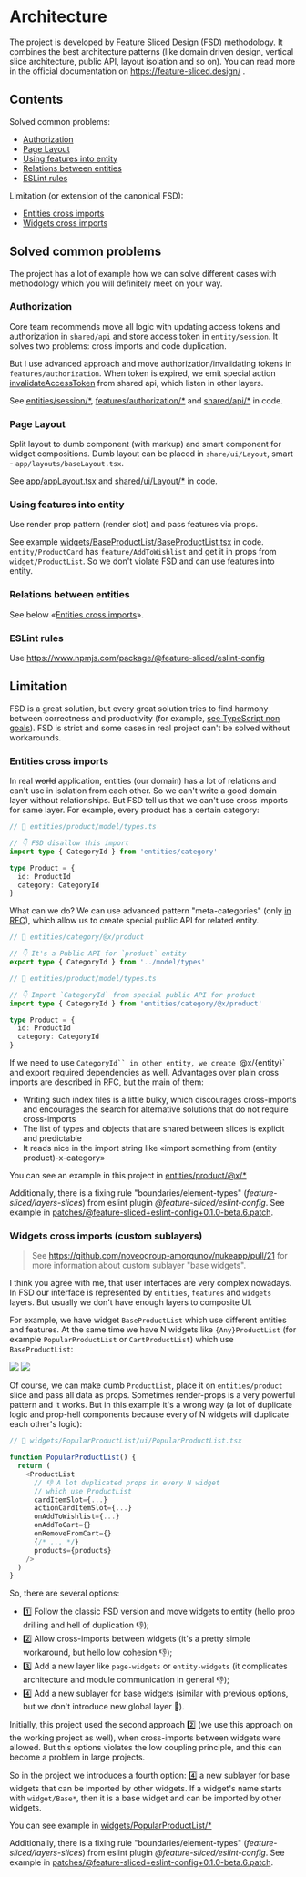 # Architecture

The project is developed by Feature Sliced Design (FSD) methodology. It combines the best architecture patterns (like domain driven design, vertical slice architecture, public API, layout isolation and so on). You can read more in the official documentation on https://feature-sliced.design/ .

## Contents

Solved common problems:

- [Authorization](#Authorization)
- [Page Layout](#Page-Layout)
- [Using features into entity](#Using-features-into-entity)
- [Relations between entities](#Relations-between-entities)
- [ESLint rules](#ESLint-rules)

Limitation (or extension of the canonical FSD):

- [Entities cross imports](#Entities-cross-imports)
- [Widgets cross imports](#Widgets-cross-imports)

## Solved common problems

The project has a lot of example how we can solve different cases with methodology which you will definitely meet on your way.

### Authorization

Core team recommends move all logic with updating access tokens and authorization in `shared/api` and store access token in `entity/session`. It solves two problems: cross imports and code duplication.

But I use advanced approach and move authorization/invalidating tokens in `features/authorization`. When token is expired, we emit special action [invalidateAccessToken](https://github.com/noveogroup-amorgunov/nukeapp/blob/main/src/shared/api/baseQueryWithReauth.ts#L36) from shared api, which listen in other layers.

See [entities/session/\*](https://github.com/noveogroup-amorgunov/nukeapp/tree/main/src/entities/session), [features/authorization/\*](https://github.com/noveogroup-amorgunov/nukeapp/tree/main/src/features/authentication) and [shared/api/\*](https://github.com/noveogroup-amorgunov/nukeapp/tree/main/src/shared/api) in code.

### Page Layout

Split layout to dumb component (with markup) and smart component for widget compositions. Dumb layout can be placed in `share/ui/Layout`, smart - `app/layouts/baseLayout.tsx`.

See [app/appLayout.tsx](https://github.com/noveogroup-amorgunov/nukeapp/blob/main/src/app/layouts/baseLayout.tsx) and [shared/ui/Layout/\*](https://github.com/noveogroup-amorgunov/nukeapp/tree/main/src/shared/ui/Layout) in code.

### Using features into entity

Use render prop pattern (render slot) and pass features via props.

See example [widgets/BaseProductList/BaseProductList.tsx](https://github.com/noveogroup-amorgunov/nukeapp/blob/main/src/widgets/BaseProductList/ui/BaseProductList.tsx) in code. `entity/ProductCard` has `feature/AddToWishlist` and get it in props from `widget/ProductList`. So we don't violate FSD and can use features into entity.

### Relations between entities

See below «[Entities cross imports](#Entities-cross-imports)».

### ESLint rules

Use https://www.npmjs.com/package/@feature-sliced/eslint-config

## Limitation

FSD is a great solution, but every great solution tries to find harmony between correctness and productivity (for example, [see TypeScript non goals](https://github.com/Microsoft/TypeScript/wiki/TypeScript-Design-Goals)). FSD is strict and some cases in real project can't be solved without workarounds.

### Entities cross imports

In real ~~world~~ application, entities (our domain) has a lot of relations and can't use in isolation from each other. So we can't write a good domain layer without relationships. But FSD tell us that we can't use cross imports for same layer. For example, every product has a certain category:

```ts
// 📁 entities/product/model/types.ts

// 👇 FSD disallow this import
import type { CategoryId } from 'entities/category'

type Product = {
  id: ProductId
  category: CategoryId
}
```

What can we do? We can use advanced pattern "meta-categories" (only [in RFC](https://github.com/feature-sliced/documentation/discussions/390#discussioncomment-5570073)), which allow us to create special public API for related entity.

```ts
// 📁 entities/category/@x/product

// 👇 It's a Public API for `product` entity
export type { CategoryId } from '../model/types'
```

```ts
// 📁 entities/product/model/types.ts

// 👇 Import `CategoryId` from special public API for product
import type { CategoryId } from 'entities/category/@x/product'

type Product = {
  id: ProductId
  category: CategoryId
}
```

If we need to use `CategoryId`` in other entity, we create `@x/{entity}` and export required dependencies as well. Advantages over plain cross imports are described in RFC, but the main of them:

- Writing such index files is a little bulky, which discourages cross-imports and encourages the search for alternative solutions that do not require cross-imports
- The list of types and objects that are shared between slices is explicit and predictable
- It reads nice in the import string like «import something from (entity product)-x-category»

You can see an example in this project in [entities/product/@x/\*](https://github.com/noveogroup-amorgunov/nukeapp/tree/main/src/entities/product/%40x)

Additionally, there is a fixing rule "boundaries/element-types" (_feature-sliced/layers-slices_) from eslint plugin _@feature-sliced/eslint-config_. See example in [patches/@feature-sliced+eslint-config+0.1.0-beta.6.patch](https://github.com/noveogroup-amorgunov/nukeapp/blob/main/patches/%40feature-sliced%2Beslint-config%2B0.1.0-beta.6.patch).

### Widgets cross imports (custom sublayers)

> See https://github.com/noveogroup-amorgunov/nukeapp/pull/21 for more information about custom sublayer "base widgets".

I think you agree with me, that user interfaces are very complex nowadays. In FSD our interface is represented by `entities`, `features` and `widgets` layers. But usually we don't have enough layers to composite UI.

For example, we have widget `BaseProductList` which use different entities and features. At the same time we have N widgets like `{Any}ProductList` (for example `PopularProductList` or `CartProductList`) which use `BaseProductList`:

![](../example-cross-imports@dark.png#gh-dark-mode-only) ![](../example-cross-imports@light.png#gh-light-mode-only)

Of course, we can make dumb `ProductList`, place it on `entities/product` slice and pass all data as props. Sometimes render-props is a very powerful pattern and it works. But in this example it's a wrong way (a lot of duplicate logic and prop-hell components because every of N widgets will duplicate each other's logic):

```ts
// 📁 widgets/PopularProductList/ui/PopularProductList.tsx

function PopularProductList() {
  return (
    <ProductList
      // 👎 A lot duplicated props in every N widget
      // which use ProductList
      cardItemSlot={...}
      actionCardItemSlot={...}
      onAddToWishlist={...}
      onAddToCart={}
      onRemoveFromCart={}
      {/* ... */}
      products={products}
    />
  )
}
```

So, there are several options:

- 1️⃣ Follow the classic FSD version and move widgets to entity (hello prop drilling and hell of duplication 👎);
- 2️⃣ Allow cross-imports between widgets (it's a pretty simple workaround, but hello low cohesion 👎);
- 3️⃣ Add a new layer like `page-widgets` or `entity-widgets` (it complicates architecture and module communication in general 👎);
- 4️⃣ Add a new sublayer for base widgets (similar with previous options, but we don't introduce new global layer 🤔).

Initially, this project used the second approach 2️⃣ (we use this approach on the working project as well), when cross-imports between widgets were allowed. But this options violates the low coupling principle, and this can become a problem in large projects.

So in the project we introduces a fourth option: 4️⃣ a new sublayer for base widgets that can be imported by other widgets. If a widget's name starts with `widget/Base*`, then it is a base widget and can be imported by other widgets.

You can see example in [widgets/PopularProductList/\*](https://github.com/noveogroup-amorgunov/nukeapp/blob/main/src/widgets/ProductPopularList/ui/ProductPopularList.tsx#L10)

Additionally, there is a fixing rule "boundaries/element-types" (_feature-sliced/layers-slices_) from eslint plugin _@feature-sliced/eslint-config_. See example in [patches/@feature-sliced+eslint-config+0.1.0-beta.6.patch](https://github.com/noveogroup-amorgunov/nukeapp/blob/main/patches/%40feature-sliced%2Beslint-config%2B0.1.0-beta.6.patch).
